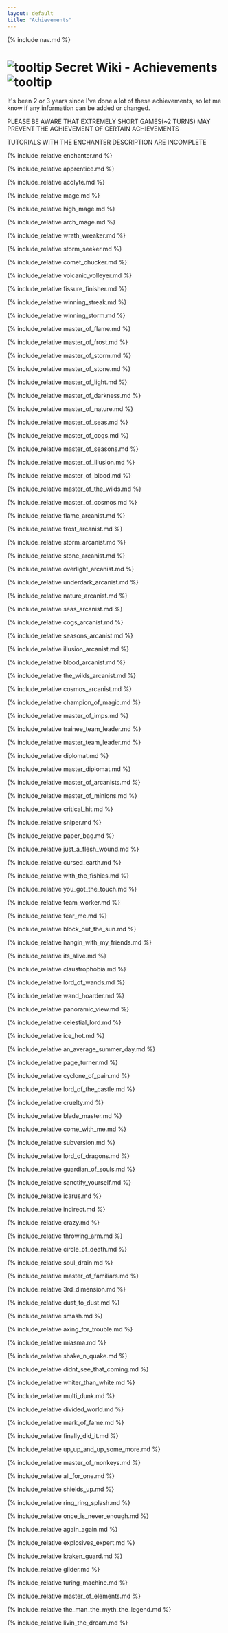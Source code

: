```yaml
---
layout: default
title: "Achievements"
---
```


{% include nav.md  %}

# ![tooltip]({{site.miscimages}}/walkinggrapple.gif) Secret Wiki - Achievements![tooltip]({{site.miscimages}}/walkinggrapple.gif)


It's been 2 or 3 years since I've done a lot of these achievements, so let me know if any information can be added or changed.


PLEASE BE AWARE THAT EXTREMELY SHORT GAMES(~2 TURNS) MAY PREVENT THE ACHIEVEMENT OF CERTAIN ACHIEVEMENTS


TUTORIALS WITH THE ENCHANTER DESCRIPTION ARE INCOMPLETE


{% include_relative enchanter.md %}


{% include_relative apprentice.md %}


{% include_relative acolyte.md %}


{% include_relative mage.md %}


{% include_relative high_mage.md %}


{% include_relative arch_mage.md %}


{% include_relative wrath_wreaker.md %}


{% include_relative storm_seeker.md %}


{% include_relative comet_chucker.md %}


{% include_relative volcanic_volleyer.md %}


{% include_relative fissure_finisher.md %}


{% include_relative winning_streak.md %}


{% include_relative winning_storm.md %}


{% include_relative master_of_flame.md %}


{% include_relative master_of_frost.md %}


{% include_relative master_of_storm.md %}


{% include_relative master_of_stone.md %}


{% include_relative master_of_light.md %}


{% include_relative master_of_darkness.md %}


{% include_relative master_of_nature.md %}


{% include_relative master_of_seas.md %}


{% include_relative master_of_cogs.md %}


{% include_relative master_of_seasons.md %}


{% include_relative master_of_illusion.md %}


{% include_relative master_of_blood.md %}


{% include_relative master_of_the_wilds.md %}


{% include_relative master_of_cosmos.md %}


{% include_relative flame_arcanist.md %}


{% include_relative frost_arcanist.md %}


{% include_relative storm_arcanist.md %}


{% include_relative stone_arcanist.md %}


{% include_relative overlight_arcanist.md %}


{% include_relative underdark_arcanist.md %}


{% include_relative nature_arcanist.md %}


{% include_relative seas_arcanist.md %}


{% include_relative cogs_arcanist.md %}


{% include_relative seasons_arcanist.md %}


{% include_relative illusion_arcanist.md %}


{% include_relative blood_arcanist.md %}


{% include_relative the_wilds_arcanist.md %}


{% include_relative cosmos_arcanist.md %}


{% include_relative champion_of_magic.md %}


{% include_relative master_of_imps.md %}


{% include_relative trainee_team_leader.md %}


{% include_relative master_team_leader.md %}


{% include_relative diplomat.md %}


{% include_relative master_diplomat.md %}


{% include_relative master_of_arcanists.md %}


{% include_relative master_of_minions.md %}


{% include_relative critical_hit.md %}


{% include_relative sniper.md %}


{% include_relative paper_bag.md %}


{% include_relative just_a_flesh_wound.md %}


{% include_relative cursed_earth.md %}


{% include_relative with_the_fishies.md %}


{% include_relative you_got_the_touch.md %}


{% include_relative team_worker.md %}


{% include_relative fear_me.md %}


{% include_relative block_out_the_sun.md %}


{% include_relative hangin_with_my_friends.md %}


{% include_relative its_alive.md %}


{% include_relative claustrophobia.md %}


{% include_relative lord_of_wands.md %}


{% include_relative wand_hoarder.md %}


{% include_relative panoramic_view.md %}


{% include_relative celestial_lord.md %}


{% include_relative ice_hot.md %}


{% include_relative an_average_summer_day.md %}


{% include_relative page_turner.md %}


{% include_relative cyclone_of_pain.md %}


{% include_relative lord_of_the_castle.md %}


{% include_relative cruelty.md %}


{% include_relative blade_master.md %}


{% include_relative come_with_me.md %}


{% include_relative subversion.md %}


{% include_relative lord_of_dragons.md %}


{% include_relative guardian_of_souls.md %}


{% include_relative sanctify_yourself.md %}


{% include_relative icarus.md %}


{% include_relative indirect.md %}


{% include_relative crazy.md %}


{% include_relative throwing_arm.md %}


{% include_relative circle_of_death.md %}


{% include_relative soul_drain.md %}


{% include_relative master_of_familiars.md %}


{% include_relative 3rd_dimension.md %}


{% include_relative dust_to_dust.md %}


{% include_relative smash.md %}


{% include_relative axing_for_trouble.md %}


{% include_relative miasma.md %}


{% include_relative shake_n_quake.md %}


{% include_relative didnt_see_that_coming.md %}


{% include_relative whiter_than_white.md %}


{% include_relative multi_dunk.md %}


{% include_relative divided_world.md %}


{% include_relative mark_of_fame.md %}


{% include_relative finally_did_it.md %}


{% include_relative up_up_and_up_some_more.md %}


{% include_relative master_of_monkeys.md %}


{% include_relative all_for_one.md %}


{% include_relative shields_up.md %}


{% include_relative ring_ring_splash.md %}


{% include_relative once_is_never_enough.md %}


{% include_relative again_again.md %}


{% include_relative explosives_expert.md %}


{% include_relative kraken_guard.md %}


{% include_relative glider.md %}


{% include_relative turing_machine.md %}


{% include_relative master_of_elements.md %}


{% include_relative the_man_the_myth_the_legend.md %}


{% include_relative livin_the_dream.md %}
